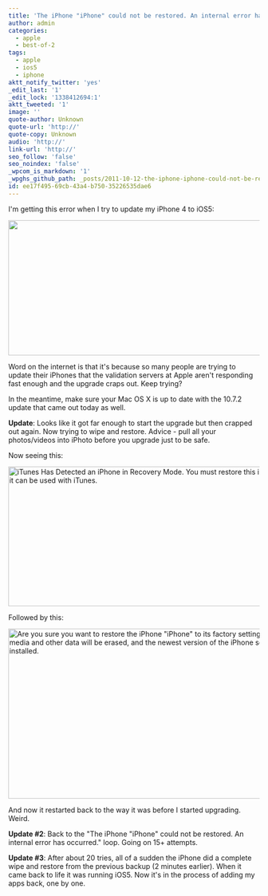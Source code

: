 ```yaml
---
title: 'The iPhone "iPhone" could not be restored. An internal error has occured.'
author: admin
categories:
  - apple
  - best-of-2
tags:
  - apple
  - ios5
  - iphone
aktt_notify_twitter: 'yes'
_edit_last: '1'
_edit_lock: '1338412694:1'
aktt_tweeted: '1'
image: ''
quote-author: Unknown
quote-url: 'http://'
quote-copy: Unknown
audio: 'http://'
link-url: 'http://'
seo_follow: 'false'
seo_noindex: 'false'
_wpcom_is_markdown: '1'
_wpghs_github_path: _posts/2011-10-12-the-iphone-iphone-could-not-be-restored-an-internal-error-has-occured.md
id: ee17f495-69cb-43a4-b750-35226535dae6
---
```

<p>I'm getting this error when I try to update my iPhone 4 to iOS5:</p>
<p><img src="https://chrisenns.com/wp-content/uploads/2011/10/Screen-Shot-2011-10-12-at-2.39.41-PM.png" alt="" title="The iPhone &quot;iPhone&quot; could not be restored. An internal error has occured." width="595" height="271" class="aligncenter size-full wp-image-19715" /></p>
<p>Word on the internet is that it's because so many people are trying to update their iPhones that the validation servers at Apple aren't responding fast enough and the upgrade craps out. Keep trying?</p>
<p>In the meantime, make sure your Mac OS X is up to date with the 10.7.2 update that came out today as well.</p>
<p><strong>Update</strong>: Looks like it got far enough to start the upgrade but then crapped out again. Now trying to wipe and restore. Advice - pull all your photos/videos into iPhoto before you upgrade just to be safe.</p>
<p>Now seeing this:</p>
<p><img src="https://chrisenns.com/wp-content/uploads/2011/10/Screen-Shot-2011-10-12-at-3.43.38-PM.png" alt="iTunes Has Detected an iPhone in Recovery Mode. You must restore this iPhone before it can be used with iTunes." title="iTunes Has Detected an iPhone in Recovery Mode. You must restore this iPhone before it can be used with iTunes." width="604" height="280" class="aligncenter size-full wp-image-19718" /></p>
<p>Followed by this:</p>
<p><img src="https://chrisenns.com/wp-content/uploads/2011/10/Screen-Shot-2011-10-12-at-3.43.47-PM.png" alt="Are you sure you want to restore the iPhone &quot;iPhone&quot; to its factory settings? All of your media and other data will be erased, and the newest version of the iPhone software will be installed." title="Are you sure you want to restore the iPhone &quot;iPhone&quot; to its factory settings? All of your media and other data will be erased, and the newest version of the iPhone software will be installed." width="604" height="341" class="aligncenter size-full wp-image-19719" /></p>
<p>And now it restarted back to the way it was before I started upgrading. Weird.</p>
<p><strong>Update #2</strong>: Back to the "The iPhone "iPhone" could not be restored. An internal error has occurred." loop. Going on 15+ attempts.</p>
<p><strong>Update #3</strong>: After about 20 tries, all of a sudden the iPhone did a complete wipe and restore from the previous backup (2 minutes earlier). When it came back to life it was running iOS5. Now it's in the process of adding my apps back, one by one.</p>
